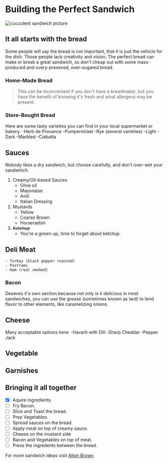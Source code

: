 # Building the Perfect Sandwich
![cucculent sandwich picture](https://plus.unsplash.com/premium_photo-1700677185820-c38b28c3dd06?w=500&auto=format&fit=crop&q=60&ixlib=rb-4.0.3&ixid=M3wxMjA3fDB8MHxzZWFyY2h8MTd8fHNhbmR3aWNofGVufDB8fDB8fHww)

## It all starts with the bread
Some people will say the bread is not important, that it is just the vehicle for the dish.  Those people lack creativity and vision.  The perfect bread can make or break a great sandwich, so don't cheap out with some mass-produced and overy-preseved, over-sugared bread.

### Home-Made Bread
>This can be inconvenient if you don't have a breadmaker, but you have the benefit of knowing it's fresh and what allergens may be present.
### Store-Bought Bread
Here are some tasty varieties you can find in your local supermarket or bakery.
-Herb de Provance
-Pumpernickel
-Rye (several varieties)
    -Light
    -Dark
    -Marbled
-Ciabatta

## Sauces
Nobody likes a dry sandwich, but choose carefully, and don't over-wet your sandwhich.
1. Creamy/Oil-based Sauces
    * Oilve oil
    * Mayonaise
    * Aoili
    * Italian Dressing
2. Mustards
    * Yellow
    * Coarse Brown
    * Horseradish
3. ~~Ketchup~~
    * You're a grown up, time to forget about ketchup.

## Deli Meat
    - Turkey (black pepper roasted)
    - Pastrami
    - Ham (real smoked)
### Bacon
Deseves it's own section because not only is it delicious in most sandwiches, you can use the grease (sometimes known as lard) to lend flavor to other elements, like caramelizing onions.

## Cheese
Many acceptable options here:
    -Havarti with Dill
    -Sharp Cheddar
    -Pepper Jack

## Vegetable

## Garnishes

## Bringing it all together
- [x] Aquire ingredients
- [ ] Fry Bacon.
- [ ] Slice and Toast the bread.
- [ ] Prep Vegetables.
- [ ] Spread sauces on the bread.
- [ ] Apply meat on top of creamy sauce.
- [ ] Cheese on the mustard side
- [ ] Bacon and Vegetables on top of meat.
- [ ] Press the ingredents between the bread.

For more sandwich ideas visit [Alton Brown](https://www.foodnetwork.com/shows/good-eats/episodes/sandwich-craft)
